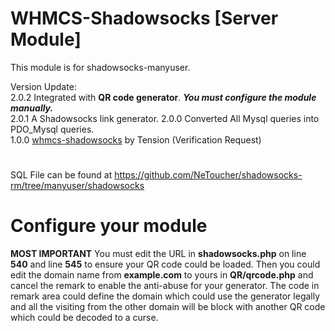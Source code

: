 # WHMCS-Shadowsocks [Server Module]

This module is for shadowsocks-manyuser.</br>

Version Update:</br>
2.0.2 Integrated with <strong>QR code generator</strong>. ***You must configure the module manually.***</br>
2.0.1 A Shadowsocks link generator.
2.0.0 Converted All Mysql queries into PDO_Mysql queries.</br>
1.0.0 <a href="https://github.com/soft-wiki/whmcs-shadowsocks">whmcs-shadowsocks</a> by Tension (Verification Request)</br>

#
SQL File can be found at https://github.com/NeToucher/shadowsocks-rm/tree/manyuser/shadowsocks

# Configure your module
<strong>****MOST IMPORTANT****</strong> You must edit the URL in <strong>shadowsocks.php</strong> on line <strong>540</strong> and line <strong>545</strong> to ensure your QR code could be loaded. Then you could edit the domain name from <strong>example.com</strong> to yours in <strong>QR/qrcode.php</strong> and cancel the remark to enable the anti-abuse for your generator. The code in remark area could define the domain which could use the generator legally and all the visiting from the other domain will be block with another QR code which could be decoded to a curse.
